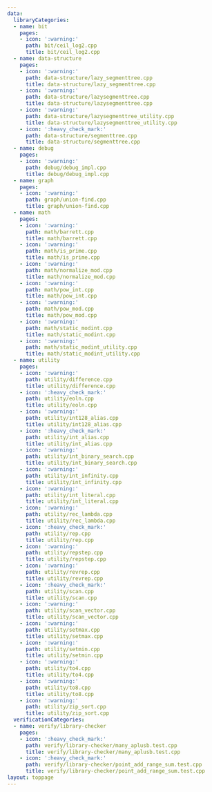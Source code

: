 ```yaml
---
data:
  libraryCategories:
  - name: bit
    pages:
    - icon: ':warning:'
      path: bit/ceil_log2.cpp
      title: bit/ceil_log2.cpp
  - name: data-structure
    pages:
    - icon: ':warning:'
      path: data-structure/lazy_segmenttree.cpp
      title: data-structure/lazy_segmenttree.cpp
    - icon: ':warning:'
      path: data-structure/lazysegmenttree.cpp
      title: data-structure/lazysegmenttree.cpp
    - icon: ':warning:'
      path: data-structure/lazysegmenttree_utility.cpp
      title: data-structure/lazysegmenttree_utility.cpp
    - icon: ':heavy_check_mark:'
      path: data-structure/segmenttree.cpp
      title: data-structure/segmenttree.cpp
  - name: debug
    pages:
    - icon: ':warning:'
      path: debug/debug_impl.cpp
      title: debug/debug_impl.cpp
  - name: graph
    pages:
    - icon: ':warning:'
      path: graph/union-find.cpp
      title: graph/union-find.cpp
  - name: math
    pages:
    - icon: ':warning:'
      path: math/barrett.cpp
      title: math/barrett.cpp
    - icon: ':warning:'
      path: math/is_prime.cpp
      title: math/is_prime.cpp
    - icon: ':warning:'
      path: math/normalize_mod.cpp
      title: math/normalize_mod.cpp
    - icon: ':warning:'
      path: math/pow_int.cpp
      title: math/pow_int.cpp
    - icon: ':warning:'
      path: math/pow_mod.cpp
      title: math/pow_mod.cpp
    - icon: ':warning:'
      path: math/static_modint.cpp
      title: math/static_modint.cpp
    - icon: ':warning:'
      path: math/static_modint_utility.cpp
      title: math/static_modint_utility.cpp
  - name: utility
    pages:
    - icon: ':warning:'
      path: utility/difference.cpp
      title: utility/difference.cpp
    - icon: ':heavy_check_mark:'
      path: utility/eoln.cpp
      title: utility/eoln.cpp
    - icon: ':warning:'
      path: utility/int128_alias.cpp
      title: utility/int128_alias.cpp
    - icon: ':heavy_check_mark:'
      path: utility/int_alias.cpp
      title: utility/int_alias.cpp
    - icon: ':warning:'
      path: utility/int_binary_search.cpp
      title: utility/int_binary_search.cpp
    - icon: ':warning:'
      path: utility/int_infinity.cpp
      title: utility/int_infinity.cpp
    - icon: ':warning:'
      path: utility/int_literal.cpp
      title: utility/int_literal.cpp
    - icon: ':warning:'
      path: utility/rec_lambda.cpp
      title: utility/rec_lambda.cpp
    - icon: ':heavy_check_mark:'
      path: utility/rep.cpp
      title: utility/rep.cpp
    - icon: ':warning:'
      path: utility/repstep.cpp
      title: utility/repstep.cpp
    - icon: ':warning:'
      path: utility/revrep.cpp
      title: utility/revrep.cpp
    - icon: ':heavy_check_mark:'
      path: utility/scan.cpp
      title: utility/scan.cpp
    - icon: ':warning:'
      path: utility/scan_vector.cpp
      title: utility/scan_vector.cpp
    - icon: ':warning:'
      path: utility/setmax.cpp
      title: utility/setmax.cpp
    - icon: ':warning:'
      path: utility/setmin.cpp
      title: utility/setmin.cpp
    - icon: ':warning:'
      path: utility/to4.cpp
      title: utility/to4.cpp
    - icon: ':warning:'
      path: utility/to8.cpp
      title: utility/to8.cpp
    - icon: ':warning:'
      path: utility/zip_sort.cpp
      title: utility/zip_sort.cpp
  verificationCategories:
  - name: verify/library-checker
    pages:
    - icon: ':heavy_check_mark:'
      path: verify/library-checker/many_aplusb.test.cpp
      title: verify/library-checker/many_aplusb.test.cpp
    - icon: ':heavy_check_mark:'
      path: verify/library-checker/point_add_range_sum.test.cpp
      title: verify/library-checker/point_add_range_sum.test.cpp
layout: toppage
---
```

